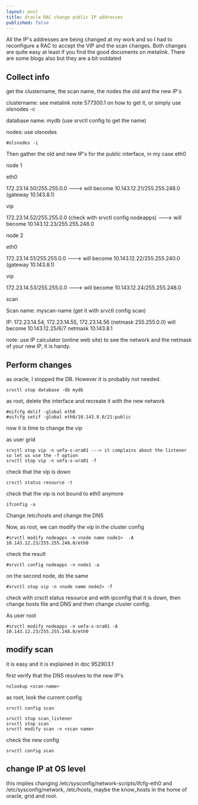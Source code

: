 ```yaml
---
layout: post
title: Oracle RAC change public IP addresses
published: false
---
```


All the IP's addresses are being changed at my work and so I had to reconfigure a RAC to accept the VIP and the scan changes. Both changes are quite easy at least if you find the good documents on metalink. There are some blogs also but they are a bit outdated

## Collect info

get the clustername, the scan name, the nodes the old and the new IP's 

clustername: see metalink note 577300.1 on how to get it, or simply use olsnodes -c

database name: mydb (use srvctl config to get the name)

nodes: use olsnodes
```
#olsnodes -i
```

Then gather the old and new IP's for the public interface, in my case eth0

node 1

eth0

172.23.14.50/255.255.0.0 ---> will become 10.143.12.21/255.255.248.0 (gateway 10.143.8.1)

vip

172.23.14.52/255.255.0.0 (check with  srvctl config nodeapps) ---> will become 10.143.12.23/255.255.248.0

node 2

eth0

172.23.14.51/255.255.0.0 ---> will become 10.143.12.22/255.255.240.0 (gateway 10.143.8.1)

vip

172.23.14.53/255.255.0.0 ---> will become 10.143.12.24/255.255.248.0

scan

Scan name: myscan-name (get it with srvctl config scan)

IP: 172.23.14.54, 172.23.14.55, 172.23.14.56 (netmask 255.255.0.0) will become 10.143.12.25/6/7 netmask 10.143.8.1 

note: use IP calculator (online web site) to see the network and the netmask of your new IP, it is handy.

## Perform changes

as oracle, I stopped the DB. However it is probably not needed.

```
srvctl stop database -db mydb
```

as root, delete the interface and recreate it with the new network

```
#oifcfg delif -global eth0
#oifcfg setif -global eth0/10.143.8.0/21:public
```

now it is time to change the vip

as user grid
```
srvctl stop vip -n uefa-s-ora01 ---> it complains about the listener so let us use the -f option
srvctl stop vip -n uefa-s-ora01 -f
```
check that the vip is down
```
crsctl status resource -t
```
check that the vip is not bound to eth0 anymore
```
ifconfig -a
```

Change /etc/hosts and change the DNS

Now, as root, we can modify the vip in the cluster config

```
#srvctl modify nodeapps -n <node name node1>  -A 10.143.12.23/255.255.248.0/eth0
```
check the result
```
#srvctl config nodeapps -n node1 -a
```

on the second node, do the same

```
#srvctl stop vip -n <node name node2> -f
```
check with crsctl status resource and with ipconfig that it is down, then change hosts file and DNS and then change cluster config.

As user root
```
#srvctl modify nodeapps -n uefa-s-ora01 -A 10.143.12.23/255.255.248.0/eth0
```

## modify scan

it is easy and it is explained in doc 952903.1

first verify that the DNS resolves to the new IP's 
```
nslookup <scan-name>
```

as root, look the current config
```
srvctl config scan
```


```
srvctl stop scan_listener
srvctl stop scan
srvctl modify scan -n <scan name>
```

check the new config
```
srvctl config scan
```

## change IP at OS level

this implies changing /etc/sysconfig/network-scripts/ifcfg-eth0 and /etc/sysconfig/network, /etc/hosts, maybe the know_hosts in the home of oracle, grid and root.
